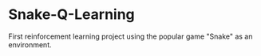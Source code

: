 # Snake-Q-Learning
First reinforcement learning project using the popular game "Snake" as an environment.
